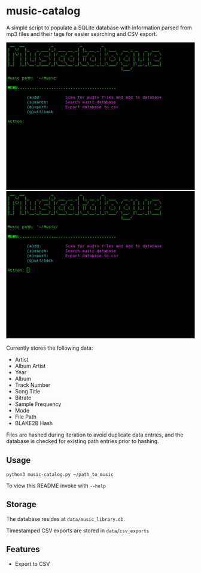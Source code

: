 # music-catalog
A simple script to populate a SQLite database with information parsed from mp3 files and their tags for easier searching and CSV export. 

![Scanning dir to db](https://raw.githubusercontent.com/dch42/music-catalog/main/data/screenshots/scan.gif)![Exporting to CSV](https://raw.githubusercontent.com/dch42/music-catalog/main/data/screenshots/export.gif)

Currently stores the following data:

- Artist
- Album Artist
- Year
- Album
- Track Number
- Song Title
- Bitrate
- Sample Frequency
- Mode
- File Path
- BLAKE2B Hash

Files are hashed during iteration to avoid duplicate data entries, and the database is checked for existing path entries prior to hashing.

## Usage
~~~
python3 music-catalog.py ~/path_to_music
~~~
To view this README invoke with `--help`

## Storage

The database resides at `data/music_library.db`.

Timestamped CSV exports are stored in `data/csv_exports`

## Features
- Export to CSV

